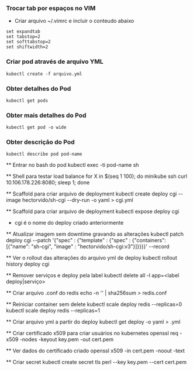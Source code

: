 
### Trocar tab por espaços no VIM

-   Criar arquivo ~/.vimrc e incluir o conteudo abaixo 
```
set expandtab 
set tabstop=2 
set softtabstop=2 
set shiftwidth=2
```
### Criar pod através de arquivo YML 
```
kubectl create -f arquivo.yml
```
### Obter detalhes do Pod 
```
kubectl get pods
```

### Obter mais detalhes do Pod 
```
kubectl get pod -o wide
```
### Obter descrição do Pod 
```
kubectl describe pod pod-name
```
** Entrar no bash do pod kubectl exec -ti pod-name sh

** Shell para testar load balance for X in $(seq 1 100); do minikube ssh curl 10.106.178.226:8080; sleep 1; done

** Scaffold para criar arquivo de deployment kubectl create deploy cgi --image hectorvido/sh-cgi --dry-run -o yaml > cgi.yml

** Scaffold para criar arquivo de deployment kubectl expose deploy cgi

-   cgi é o nome do deploy criado anteriormente

** Atualizar imagem sem downtime gravando as alterações kubectl patch deploy cgi --patch '{"spec" : {"template" : {"spec" : {"containers": [{"name": "sh-cgi", "image" : "hectorvido/sh-cgi:v3"}]}}}}' --record

** Ver o rollout das alterações do arquivo yml de deploy kubectl rollout history deploy cgi

** Remover serviços e deploy pela label kubectl delete all -l app=<label deploy|serviço>

** Criar arquivo .conf do redis echo -n '' | sha256sum > redis.conf

** Reiniciar container sem delete kubectl scale deploy redis --replicas=0 kubectl scale deploy redis --replicas=1

** Criar arquivo yml a partir do deploy kubectl get deploy -o yaml > .yml

** Criar certificado x509 para criar usuários no kubernetes openssl req -x509 -nodes -keyout key.pem -out cert.pem

** Ver dados do certificado criado openssl x509 -in cert.pem -noout -text

** Criar secret kubectl create secret tls perl --key key.pem --cert cert.pem

